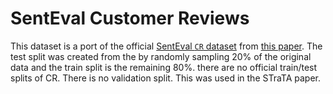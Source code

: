 # SentEval Customer Reviews

This dataset is a port of the official [SentEval `CR` dataset](https://nlp.stanford.edu/~sidaw/home/projects:nbsvm) from [this paper](https://dl.acm.org/doi/10.1145/1014052.1014073). The test split was created from the by randomly sampling 20% of the original data and the train split is the remaining 80%. there are no official train/test splits of CR.
There is no validation split. This was used in the STraTA paper.